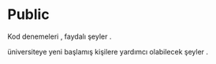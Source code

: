 # Public
Kod denemeleri , faydalı şeyler .

üniversiteye yeni başlamış kişilere yardımcı olabilecek şeyler .
